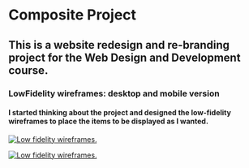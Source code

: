 # Composite Project 

## This is a website redesign and re-branding project for the Web Design and Development course. 


### LowFidelity wireframes: desktop and mobile version 
#### I started thinking about the project and designed the low-fidelity wireframes to place the items to be displayed as I wanted.
<a href="https://i.imgur.com/zRKHeau.png"><img src="https://i.imgur.com/zRKHeau.png" title="Low fidelity wireframes." /></a>

<a href="https://i.imgur.com/iiCQFHn.png"><img src="https://i.imgur.com/iiCQFHn.png" title="Low fidelity wireframes." /></a>



